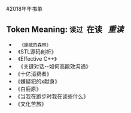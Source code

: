 #2018年年书单

## Token Meaning: `读过`  **在读**   *重读*

*    `《挪威的森林》`
*   《STL源码剖析》
*   《Effective C++》
*   《关键对话--如何高能效沟通》
*   《十亿消费者》
*   《嫌疑犯的x献身》
*   《白鹿原》 
*   《当我在跑步时我在谈些什么》
*   《文化苦旅》

